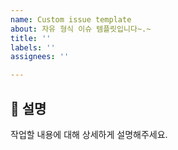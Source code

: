 ```yaml
---
name: Custom issue template
about: 자유 형식 이슈 템플릿입니다~.~
title: ''
labels: ''
assignees: ''

---
```


## 🔨 설명

작업할 내용에 대해 상세하게 설명해주세요.
